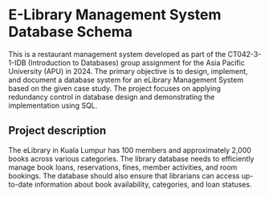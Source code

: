 # E-Library Management System Database Schema

This is a restaurant management system developed as part of the CT042-3-1-IDB (Introduction to Databases) group assignment for the Asia Pacific University (APU) in 2024. The primary objective is to design, implement, and document a database system for an eLibrary Management System based on the given case study. The project focuses on applying redundancy control in database design and demonstrating the implementation using SQL.

## Project description

The eLibrary in Kuala Lumpur has 100 members and approximately 2,000 books across various categories. The library database needs to efficiently manage book loans, reservations, fines, member activities, and room bookings. The database should also ensure that librarians can access up-to-date information about book availability, categories, and loan statuses.
